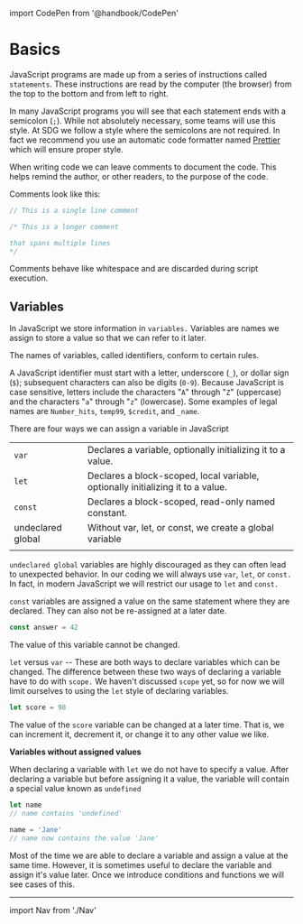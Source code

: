 import CodePen from '@handbook/CodePen'

# Basics

JavaScript programs are made up from a series of instructions called `statements`. These instructions are read by the computer (the browser) from the top to the bottom and from left to right.

In many JavaScript programs you will see that each statement ends with a semicolon (`;`). While not absolutely necessary, some teams will use this style. At SDG we follow a style where the semicolons are not required. In fact we recommend you use an automatic code formatter named [Prettier](https://prettier.io/) which will ensure proper style.

When writing code we can leave comments to document the code. This helps remind the author, or other readers, to the purpose of the code.

Comments look like this:

```js
// This is a single line comment

/* This is a longer comment

that spans multiple lines
*/
```

Comments behave like whitespace and are discarded during script execution.

## Variables

In JavaScript we store information in `variables.` Variables are names we assign to store a value so that we can refer to it later.

The names of variables, called identifiers, conform to certain rules.

A JavaScript identifier must start with a letter, underscore (`_`), or dollar sign (`$`); subsequent characters can also be digits (`0-9`). Because JavaScript is case sensitive, letters include the characters "`A`" through "`Z`" (uppercase) and the characters "`a`" through "`z`" (lowercase). Some examples of legal names are `Number_hits`, `temp99`, `$credit`, and `_name`.

There are four ways we can assign a variable in JavaScript

|                   |                                                                                 |
| ----------------- | ------------------------------------------------------------------------------- |
| `var`             | Declares a variable, optionally initializing it to a value.                     |
| `let`             | Declares a block-scoped, local variable, optionally initializing it to a value. |
| `const`           | Declares a block-scoped, read-only named constant.                              |
| undeclared global | Without var, let, or const, we create a global variable                         |
|                   |                                                                                 |

`undeclared global` variables are highly discouraged as they can often lead to unexpected behavior. In our coding we will always use `var`, `let`, or `const.` In fact, in modern JavaScript we will restrict our usage to `let` and `const.`

`const` variables are assigned a value on the same statement where they are declared. They can also not be re-assigned at a later date.

```js
const answer = 42
```

The value of this variable cannot be changed.

`let` versus `var` -- These are both ways to declare variables which can be changed. The difference between these two ways of declaring a variable have to do with `scope.` We haven't discussed `scope` yet, so for now we will limit ourselves to using the `let` style of declaring variables.

```js
let score = 98
```

The value of the `score` variable can be changed at a later time. That is, we can increment it, decrement it, or change it to any other value we like.

**Variables without assigned values**

When declaring a variable with `let` we do not have to specify a value. After declaring a variable but before assigning it a value, the variable will contain a special value known as `undefined`

```js
let name
// name contains 'undefined'

name = 'Jane'
// name now contains the value 'Jane'
```

Most of the time we are able to declare a variable and assign a value at the same time. However, it is sometimes useful to declare the variable and assign it's value later. Once we introduce conditions and functions we will see cases of this.

---

import Nav from './Nav'

<Nav/>
